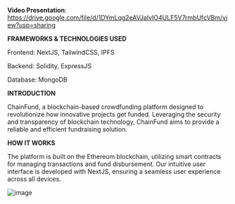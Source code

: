 **Video Presentation**: https://drive.google.com/file/d/1DYmLqg2eAVJalvIO4ULF5V7rmbUfcVBm/view?usp=sharing

**FRAMEWORKS & TECHNOLOGIES USED**

Frontend: NextJS, TailwindCSS, IPFS

Backend: Solidity, ExpressJS

Database: MongoDB


**INTRODUCTION**

ChainFund, a blockchain-based crowdfunding platform designed to revolutionize how innovative projects get funded. Leveraging the security and transparency of blockchain technology, ChainFund aims to provide a reliable and efficient fundraising solution.

**HOW IT WORKS**

The platform is built on the Ethereum blockchain, utilizing smart contracts for managing transactions and fund disbursement. Our intuitive user interface is developed with NextJS, ensuring a seamless user experience across all devices.

![image](https://github.com/kuroseko/FYP2/assets/146767515/4a2c1da9-2fe9-4dbb-9d8a-3ed2010ff047)
